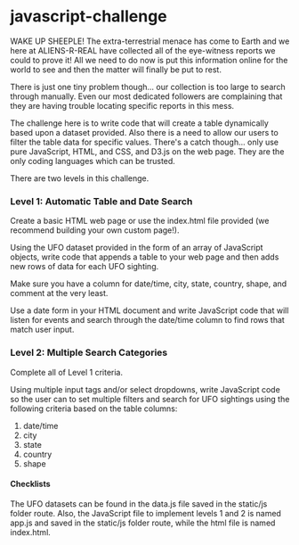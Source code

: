 # javascript-challenge

WAKE UP SHEEPLE! The extra-terrestrial menace has come to Earth and we here at ALIENS-R-REAL have collected all of the eye-witness reports we could to prove it! All we need to do now is put this information online for the world to see and then the matter will finally be put to rest.


There is just one tiny problem though... our collection is too large to search through manually. Even our most dedicated followers are complaining that they are having trouble locating specific reports in this mess.


The challenge here is to write code that will create a table dynamically based upon a dataset provided. Also there is a need to allow our users to filter the table data for specific values. There's a catch though...  only use pure JavaScript, HTML, and CSS, and D3.js on the web page. They are the only coding languages which can be trusted.

There are two levels in this challenge.

### Level 1: Automatic Table and Date Search

Create a basic HTML web page or use the index.html file provided (we recommend building your own custom page!).

Using the UFO dataset provided in the form of an array of JavaScript objects, write code that appends a table to your web page and then adds new rows of data for each UFO sighting.

Make sure you have a column for date/time, city, state, country, shape, and comment at the very least.

Use a date form in your HTML document and write JavaScript code that will listen for events and search through the date/time column to find rows that match user input.



### Level 2: Multiple Search Categories

Complete all of Level 1 criteria.

Using multiple input tags and/or select dropdowns, write JavaScript code so the user can to set multiple filters and search for UFO sightings using the following criteria based on the table columns:

1.  date/time
2.  city
3.  state
4. country
5.  shape

#### Checklists
The UFO datasets can be found in the data.js file saved in the static/js folder route. Also, the JavaScript file to implement levels 1 and 2 is named app.js and saved in the static/js folder route, while the html file is named index.html.   

